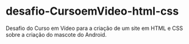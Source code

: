 # desafio-CursoemVideo-html-css
Desafio do Curso em Vídeo para a criação de um site em HTML e CSS sobre a criação do mascote do Android.  
